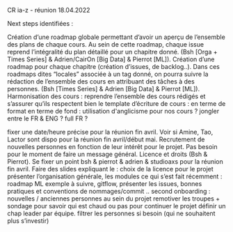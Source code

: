 CR ia-z - réunion 18.04.2022

Next steps identifiées :

Création d’une roadmap globale permettant d’avoir un aperçu de l’ensemble des plans de chaque cours. Au sein de cette roadmap, chaque issue reprend l’intégralité du plan détaillé pour un chapitre donné. (Bsh [Orga + Times Series] & Adrien/CairOn [Big Data] & Pierrot [ML]).
Création d’une roadmap pour chaque chapitre (création d’issues, de backlog..). Dans ces roadmaps dites “locales” associée à un tag donné, on pourra suivre la rédaction de l’ensemble des cours en attribuant des tâches à des personnes. (Bsh [Times Series] & Adrien [Big Data] & Pierrot [ML]).
Harmonisation des cours : reprendre l’ensemble des cours rédigés et s’assurer qu’ils respectent bien le template d’écriture de cours :
en terme de format 
en terme de fond : utilisation d'anglicisme pour nos cours ? jongler entre le FR & ENG ? full FR ?

fixer une date/heure précise pour la réunion fin avril.
Voir si Amine, Tao, Lactor sont dispo pour la réunion fin avril/début mai.
Recrutement de nouvelles personnes en fonction de leur intérêt pour le projet. Pas besoin pour le moment de faire un message général.
Licence et droits (Bsh & Pierrot).
Se fixer un point bsh & pierrot & adrien & studioaxs pour la réunion fin avril. Faire des slides expliquant le : 
choix de la licence pour le projet
présenter l’organisation générale, les modules
ce qui s’est fait récemment : roadmap ML exemple à suivre, gitflow, présenter les issues, bonnes pratiques et conventions de nommages/commit ..
second onboarding : nouvelles / anciennes personnes au sein du projet
remotiver les troupes + sondage pour savoir qui est chaud ou pas pour continuer le projet
définir un chap leader par équipe. 
filtrer les personnes si besoin (qui ne souhaitent plus s’investir)
